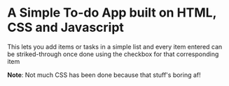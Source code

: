 # A Simple To-do App built on HTML, CSS and Javascript

This lets you add items or tasks in a simple list and every item entered can be striked-through once done using the checkbox for that corresponding item

**Note**: Not much CSS has been done because that stuff's boring af!
